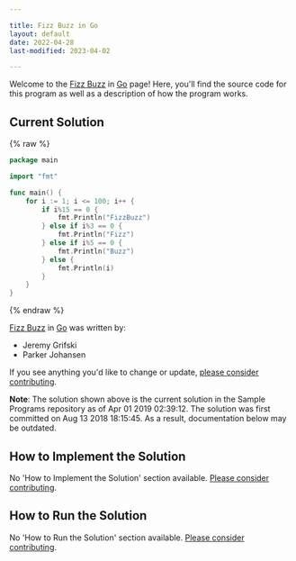 ```yaml
---

title: Fizz Buzz in Go
layout: default
date: 2022-04-28
last-modified: 2023-04-02

---
```


Welcome to the [Fizz Buzz](https://sampleprograms.io/projects/fizz-buzz) in [Go](https://sampleprograms.io/languages/go) page! Here, you'll find the source code for this program as well as a description of how the program works.

## Current Solution

{% raw %}

```go
package main

import "fmt"

func main() {
	for i := 1; i <= 100; i++ {
		if i%15 == 0 {
			fmt.Println("FizzBuzz")
		} else if i%3 == 0 {
			fmt.Println("Fizz")
		} else if i%5 == 0 {
			fmt.Println("Buzz")
		} else {
			fmt.Println(i)
		}
	}
}
```

{% endraw %}

[Fizz Buzz](https://sampleprograms.io/projects/fizz-buzz) in [Go](https://sampleprograms.io/languages/go) was written by:

- Jeremy Grifski
- Parker Johansen

If you see anything you'd like to change or update, [please consider contributing](https://github.com/TheRenegadeCoder/sample-programs).

**Note**: The solution shown above is the current solution in the Sample Programs repository as of Apr 01 2019 02:39:12. The solution was first committed on Aug 13 2018 18:15:45. As a result, documentation below may be outdated.

## How to Implement the Solution

No 'How to Implement the Solution' section available. [Please consider contributing](https://github.com/TheRenegadeCoder/sample-programs-website).

## How to Run the Solution

No 'How to Run the Solution' section available. [Please consider contributing](https://github.com/TheRenegadeCoder/sample-programs-website).